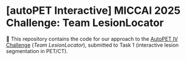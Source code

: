 # [autoPET Interactive] MICCAI 2025 Challenge: Team LesionLocator


🚀 This repository contains the code for our approach to the [AutoPET IV Challenge](https://autopet-iv.grand-challenge.org/) (*Team LesionLocator*), submitted to Task 1 (interactive lesion segmentation in PET/CT).  
